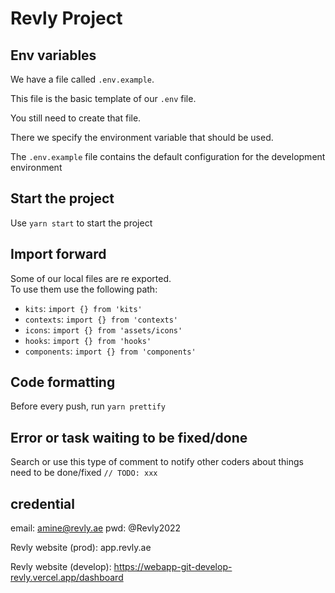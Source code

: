 # Revly Project

## Env variables

We have a file called `.env.example`.

This file is the basic template of our `.env` file.

You still need to create that file.

There we specify the environment variable that should be used.

The `.env.example` file contains the default configuration for the development environment

## Start the project

Use `yarn start` to start the project

## Import forward

Some of our local files are re exported.  
To use them use the following path:

- `kits`: `import {} from 'kits'`
- `contexts`: `import {} from 'contexts'`
- `icons`: `import {} from 'assets/icons'`
- `hooks`: `import {} from 'hooks'`
- `components`: `import {} from 'components'`

## Code formatting

Before every push, run `yarn prettify`

## Error or task waiting to be fixed/done

Search or use this type of comment to notify other coders about things need to be done/fixed `// TODO: xxx`

## credential
email: amine@revly.ae
pwd: @Revly2022

Revly website (prod): app.revly.ae

Revly website (develop): https://webapp-git-develop-revly.vercel.app/dashboard
